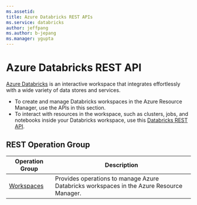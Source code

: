 ```yaml
---
ms.assetid:
title: Azure Databricks REST APIs
ms.service: databricks
author: jeffpang
ms.author: b-jepang
ms.manager: ygupta
---
```



# Azure Databricks REST API

[Azure Databricks](https://azure.microsoft.com/services/databricks/) is an interactive workspace that integrates effortlessly with a wide variety of data stores and services.

* To create and manage Databricks workspaces in the Azure Resource Manager, use the APIs in this section.
* To interact with resources in the workspace, such as clusters, jobs, and notebooks inside your Databricks workspace, use this [Databricks REST API](https://docs.azuredatabricks.net/api/index.html).

## REST Operation Group

| Operation Group | Description |
|-----------------|-------------|
|[Workspaces](~/docs-ref-autogen/databricks/Workspaces.yml)| Provides operations to manage Azure Databricks workspaces in the Azure Resource Manager. |

